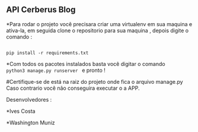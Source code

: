 
API Cerberus Blog
--


*Para rodar o projeto você precisara criar uma virtualenv em sua maquina e ativa-la, em seguida clone o repositorio para sua maquina , depois digite o comando :

<code>
pip install -r requirements.txt
</code>

*Com todos os pacotes instalados basta você digitar o comando <code> python3 manage.py runserver </code> e pronto !


#Certifique-se de está na raiz do projeto onde fica o arquivo manage.py Caso contrario você não conseguira executar o a APP. 


Desenvolvedores :

*Ives Costa 

*Washington Muniz